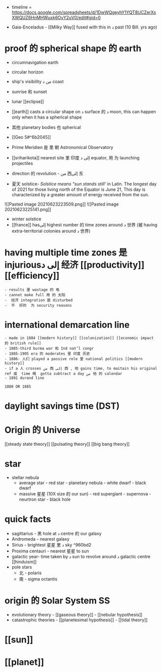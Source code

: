 - timeline = https://docs.google.com/spreadsheets/d/1DwWQgeyhY1YQT8UCZerXsXWQUZ6HnMHWuxk6OvY2uV0/edit#gid=0

- Gaia-Enceladus - [[Milky Way]] fused with this in د past (10 Bill. yrs ago)

# proof 的 spherical shape 的 earth
- circumnavigation  earth
- circular horizon
- ship's visibility من د coast
- sunrise 和 sunset
- lunar [[eclipse]]
- [[earth]] casts a circular shape on د surface 的 د moon, this can happen only when it has a spherical shape
- 其他  planetary bodies 也 spherical
- [[Geo 5#^6b2045]]

- Prime Meridien 是 里 朝 Astronomical Observatory
- [[sriharikota]] nearest site 里 印度 إلى  د equator, 用  为 launching projectiles
- direction 的 revolution - من 西إلى 东
- 夏天 solstice- *Solstice means "sun stands still*' in Latin.
The longest day of 2021 for those living north of the Equator is June 21, This day is characterized by a greater amount of energy received from the sun.

![[Pasted image 20210623223509.png]]
![[Pasted image 20210623225141.png]]
- winter solstice
- [[france]] hasإلى highest number 的 time zones around د 世界 (被  having extra-territorial colonies around د 世界)

# having multiple time zones 是 injuriousإلى د 经济 [[productivity]] [[efficiency]] 
	- results 里 wastage 的 电
	- cannot make full 用 的 太阳
	-  经济 integration 是 disturbed
	-  不  好的  为 security reasons

# international demarcation line
	- made in 1884 [[modern history]] [[colonization]] [[economic impact 的 british rule]]
	- 1885-third burma war 和 Ind nat’l congr
	- 1885-1905 era 的 moderates 里 印度 历史 
	- 1886- 人们 played a passive role 里 national politics [[modern history]]
	- if a 人 crosses من 西 إلى 西 , 他 gains time, to maitain his original ref 或  time 喝  gotta subtract a day من 他 的 calendar
	- 1891 durand line
	
```query
1880 OR 1885
```

# daylight savings time (DST)

# Origin 的 Universe
[[steady state theory]]
[[pulsating theory]]
[[big bang theory]]

 # star
 - stellar nebula
	 - average star
			 - red star
			 - planetary nebula
			 - white dwarf
			 - black dwarf
	 - massive 星星 (10X size 的 our sun)
			 - red supergiant
			 - supernova
				 - neurtron star
				 - black hole
# quick facts
- sagittarius - 黑 hole at د centre 的 our galaxy
- Andromeda - nearest galaxy
- Sirius - brightest 星星 里 د sky ^960bd2
- Proxima centauri - nearest  星星 to sun
- galactic year- time taken by د sun to revolve around د galactic centre [[hinduism]]
- pole stars
	- 北 - polaris
	- 南 - sigma octantis

# origin 的 Solar System SS
- evolutionary theory
		- [[gaseous theory]]
		- [[nebular hypothesis]]
- catastrophic theories
		- [[planetesimal hypothesis]]
		- [[tidal theory]]

#   [[sun]]
#   [[planet]]

